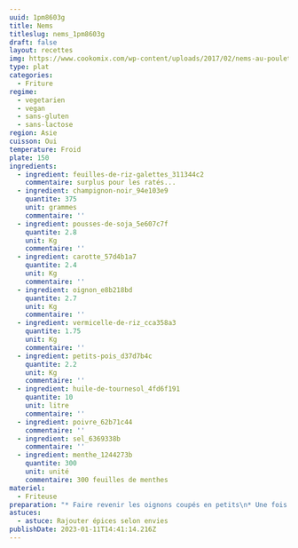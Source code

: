 ```yaml
---
uuid: 1pm8603g
title: Nems
titleslug: nems_1pm8603g
draft: false
layout: recettes
img: https://www.cookomix.com/wp-content/uploads/2017/02/nems-au-poulet-thermomix-800x600.jpg
type: plat
categories:
  - Friture
regime:
  - vegetarien
  - vegan
  - sans-gluten
  - sans-lactose
region: Asie
cuisson: Oui
temperature: Froid
plate: 150
ingredients:
  - ingredient: feuilles-de-riz-galettes_311344c2
    commentaire: surplus pour les ratés...
  - ingredient: champignon-noir_94e103e9
    quantite: 375
    unit: grammes
    commentaire: ''
  - ingredient: pousses-de-soja_5e607c7f
    quantite: 2.8
    unit: Kg
    commentaire: ''
  - ingredient: carotte_57d4b1a7
    quantite: 2.4
    unit: Kg
    commentaire: ''
  - ingredient: oignon_e8b218bd
    quantite: 2.7
    unit: Kg
    commentaire: ''
  - ingredient: vermicelle-de-riz_cca358a3
    quantite: 1.75
    unit: Kg
    commentaire: ''
  - ingredient: petits-pois_d37d7b4c
    quantite: 2.2
    unit: Kg
    commentaire: ''
  - ingredient: huile-de-tournesol_4fd6f191
    quantite: 10
    unit: litre
    commentaire: ''
  - ingredient: poivre_62b71c44
    commentaire: ''
  - ingredient: sel_6369338b
    commentaire: ''
  - ingredient: menthe_1244273b
    quantite: 300
    unit: unité
    commentaire: 300 feuilles de menthes
materiel:
  - Friteuse
preparation: "* Faire revenir les oignons coupés en petits\n* Une fois dorer rajouter les champi noir préalablement trempés dans l'eau froide, rincés 3 fois et hâchés menu. \n* Puis rajouter les pousse de soja égoutté, les petits pois et les carotte rappées. \n* A côté faire bouillir\_ les vermicelles de riz selon le temps écrit sur le paquet et mélanger à la farce une fois égoutter. \n* Laisser cuire le temps de bien assécher la farce ( sinon les nems vont éclater), bien mélanger le tout. Epicer, saler, poivrer.\_\n* Faire tremper le feuille de riz, sur un torchon mouillé mettre de la farce en bonne quantité, rouler en serrant le max possible, rabattre les côtés seulement un fois au milieu de la feuille de riz. \n* Le nem doit être super tassé et sans trou. \n* Stocker sans faire toucher les uns des autres. Les laisser un peu sécher à l'air libre. \n* Les frire (attention ils se collent entre eux !) jusqu'à belle coloration. \n* Mettre sur du sopalin."
astuces:
  - astuce: Rajouter épices selon envies
publishDate: 2023-01-11T14:41:14.216Z
---
```

